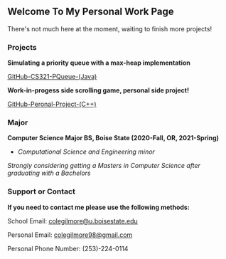 ## Welcome To My Personal Work Page

There's not much here at the moment, waiting to finish more projects!

### Projects

**Simulating a priority queue with a max-heap implementation**

[GitHub-CS321-PQueue-(Java)](https://github.com/Colmine/colmine.github.io/tree/master/CS321_PQueue)

**Work-in-progess side scrolling game, personal side project!**

[GitHub-Peronal-Project-(C++)](https://github.com/Colmine/colmine.github.io/tree/master/Personal_WIP_SideScrollingGame)


### Major

**Computer Science Major BS, Boise State (2020-Fall, OR, 2021-Spring)**

  - *Computational Science and Engineering minor*

*Strongly considering getting a Masters in Computer Science after graduating with a Bachelors* 

### Support or Contact

**If you need to contact me please use the following methods:**
  
School Email: colegilmore@u.boisestate.edu

Personal Email: colegilmore98@gmail.com

Personal Phone Number: (253)-224-0114
